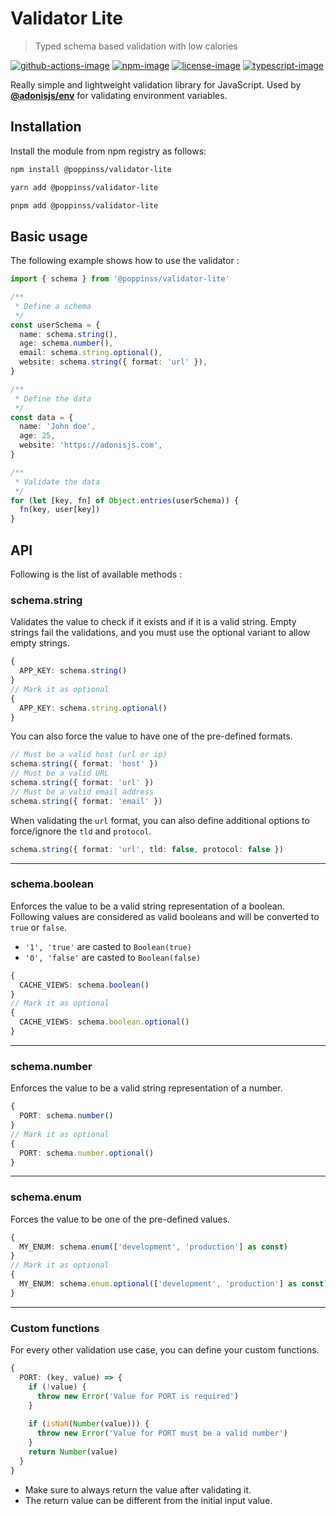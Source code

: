 
# Validator Lite
> Typed schema based validation with low calories

[![github-actions-image]][github-actions-url] [![npm-image]][npm-url] [![license-image]][license-url] [![typescript-image]][typescript-url]

Really simple and lightweight validation library for JavaScript. Used by [**@adonisjs/env**](https://github.com/adonisjs/env/) for validating environment variables.

<!-- START doctoc generated TOC please keep comment here to allow auto update -->
<!-- DON'T EDIT THIS SECTION, INSTEAD RE-RUN doctoc TO UPDATE -->

<!-- END doctoc generated TOC please keep comment here to allow auto update -->

## Installation
Install the module from npm registry as follows:

```sh
npm install @poppinss/validator-lite
```

```sh
yarn add @poppinss/validator-lite
```

```sh
pnpm add @poppinss/validator-lite
```

## Basic usage
The following example shows how to use the validator :

```ts
import { schema } from '@poppinss/validator-lite'

/**
 * Define a schema
 */
const userSchema = {
  name: schema.string(),
  age: schema.number(),
  email: schema.string.optional(),
  website: schema.string({ format: 'url' }),
}

/**
 * Define the data
 */
const data = {
  name: 'John doe',
  age: 25,
  website: 'https://adonisjs.com',
}

/**
 * Validate the data
 */
for (let [key, fn] of Object.entries(userSchema)) {
  fn(key, user[key])
}
```

## API
Following is the list of available methods :

### schema.string
Validates the value to check if it exists and if it is a valid string. Empty strings fail the validations, and you must use the optional variant to allow empty strings.

```ts
{
  APP_KEY: schema.string()
}
// Mark it as optional
{
  APP_KEY: schema.string.optional()
}
```

You can also force the value to have one of the pre-defined formats.

```ts
// Must be a valid host (url or ip)
schema.string({ format: 'host' })
// Must be a valid URL
schema.string({ format: 'url' })
// Must be a valid email address
schema.string({ format: 'email' })
```

When validating the `url` format, you can also define additional options to force/ignore the `tld` and `protocol`.

```ts
schema.string({ format: 'url', tld: false, protocol: false })
```

---

### schema.boolean

Enforces the value to be a valid string representation of a boolean. Following values are considered as valid booleans and will be converted to `true` or `false`.

- `'1', 'true'` are casted to `Boolean(true)`
- `'0', 'false'` are casted to `Boolean(false)`

```ts
{
  CACHE_VIEWS: schema.boolean()
}
// Mark it as optional
{
  CACHE_VIEWS: schema.boolean.optional()
}
```

---

### schema.number

Enforces the value to be a valid string representation of a number.

```ts
{
  PORT: schema.number()
}
// Mark it as optional
{
  PORT: schema.number.optional()
}
```

---

### schema.enum

Forces the value to be one of the pre-defined values.

```ts
{
  MY_ENUM: schema.enum(['development', 'production'] as const)
}
// Mark it as optional
{
  MY_ENUM: schema.enum.optional(['development', 'production'] as const)
}
```

---

### Custom functions
For every other validation use case, you can define your custom functions.

```ts
{
  PORT: (key, value) => {
    if (!value) {
      throw new Error('Value for PORT is required')
    }
    
    if (isNaN(Number(value))) {
      throw new Error('Value for PORT must be a valid number')    
    }
    return Number(value)
  }
}
```

- Make sure to always return the value after validating it.
- The return value can be different from the initial input value.

[github-actions-image]: https://img.shields.io/github/actions/workflow/status/poppinss/validator-lite/checks.yml?style=for-the-badge
[github-actions-url]: https://github.com/poppinss/validator-lite/actions "github-actions"

[npm-image]: https://img.shields.io/npm/v/@poppinss/validator-lite.svg?style=for-the-badge&logo=npm
[npm-url]: https://www.npmjs.com/package/@poppinss/validator-lite "npm"

[license-image]: https://img.shields.io/npm/l/validator-lite?color=blueviolet&style=for-the-badge
[license-url]: LICENSE.md "license"

[typescript-image]: https://img.shields.io/badge/Typescript-294E80.svg?style=for-the-badge&logo=typescript
[typescript-url]:  "typescript"
